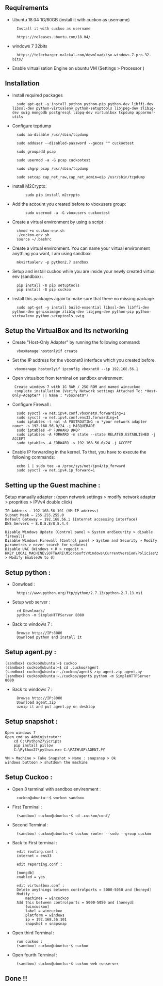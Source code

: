 ## Requirements 

- Ubuntu 18.04 1G/60GB (install it with cuckoo as username)

		Install it with cuckoo as username

  		https://releases.ubuntu.com/18.04/

- windows 7 32bits

 		https://telecharger.malekal.com/download/iso-windows-7-pro-32-bits/

- Enable virtualisation Engine on ubuntu VM (Settings > Processor )

## Installation

- Install required packages 

		sudo apt-get -y install python python-pip python-dev libffi-dev libssl-dev python-virtualenv python-setuptools libjpeg-dev zlib1g-dev swig mongodb postgresql libpq-dev virtualbox tcpdump apparmor-utils

- Configure tcpdump 

		sudo aa-disable /usr/sbin/tcpdump

		sudo adduser --disabled-password --gecos "" cuckootest

		sudo groupadd pcap

		sudo usermod -a -G pcap cuckootest

		sudo chgrp pcap /usr/sbin/tcpdump

		sudo setcap cap_net_raw,cap_net_admin=eip /usr/sbin/tcpdump

- Install M2Crypto:

    		sudo pip install m2crypto

- Add the account you created before to vboxusers group:

    		sudo usermod -a -G vboxusers cuckootest

- Create a virtual environment by using a script :

		chmod +x cuckoo-env.sh
		./cuckoo-env.sh
		source ~/.bashrc

- Create a virtual environment. You can name your virtual environment anything you want, I am using sandbox:

    	mkvirtualenv -p python2.7 sandbox

- Setup and install cuckoo while you are inside your newly created virtual env (sandbox) :

		pip install -U pip setuptools
		pip install -U pip cuckoo

- Install this packages again to make sure that there no missing package

		sudo apt-get -y install build-essential libssl-dev libffi-dev python-dev genisoimage zlib1g-dev libjpeg-dev python-pip python-virtualenv python-setuptools swig

## Setup the VirtualBox and its networking

- Create "Host-Only Adapter" by running the following command:
  
		vboxmanage hostonlyif create

 - Set the IP address for the vboxnet0 interface which you created before.

		vboxmanage hostonlyif ipconfig vboxnet0 --ip 192.168.56.1

 - Open virtualbox from terminal on sandbox envirenment 

		Create windows 7 with 1G RAM / 25G ROM and named wincuckoo
		complete installation (Verify Network settings Attached To: *Host-Only-Adapter* || Name : *vboxnet0*) 	

- Configure Firewall :

		sudo sysctl -w net.ipv4.conf.vboxnet0.forwarding=1
		sudo sysctl -w net.ipv4.conf.ens33.forwarding=1
		sudo iptables -t nat -A POSTROUTING -o *your network adapter name* -s 192.168.56.0/24 -j MASQUERADE
 		sudo iptables -P FORWARD DROP
  		sudo iptables -A FORWARD -m state --state RELATED,ESTABLISHED -j ACCEPT
		sudo iptables -A FORWARD -s 192.168.56.0/24 -j ACCEPT

- Enable IP forwarding in the kernel. To that, you have to execute the following commands:

		echo 1 | sudo tee -a /proc/sys/net/ipv4/ip_forward
		sudo sysctl -w net.ipv4.ip_forward=1

## Setting up the Guest machine :

Setup manually adapter : (open network settings > modify network adapter > proprities > IPVv4 double click)

	IP Address — 192.168.56.101 (VM IP address)
	Subnet Mask — 255.255.255.0
	Default Gateway — 192.168.56.1 (Internet accessing interface)
	DNS Servers — 8.8.8.8/8.8.4.4

  	Disable Windows Update (Control panel > System andSecurity > disable firewall)
  	Disable Windows Firewall (Control panel > System and Security > Modify parametres > never search for updates)
  	Disable UAC (Windows + R > regedit > HKEY_LOCAL_MACHINE\SOFTWARE\Microsoft\Windows\CurrentVersion\Policies\System > Modify EnableUA to 0)

## Setup python :

- Donwload :
  
		https://www.python.org/ftp/python/2.7.13/python-2.7.13.msi
  
- Setup web server :
  
		cd Downloads/
		python -m SimpleHTTPServer 8080

- Back to windows 7 :
  
		Browse http://IP:8080 
		Download python and install it

## Setup agent.py :

	(sandbox) cuckoo@ubuntu:~$ cuckoo
	(sandbox) cuckoo@ubuntu:~$ cd .cuckoo/agent
	(sandbox) cuckoo@ubuntu:~./cuckoo/agent$ zip agent.zip agent.py
	(sandbox) cuckoo@ubuntu:~./cuckoo/agent$ python -m SimpleHTTPServer 8080

- Back to windows 7 :

		Browse http://IP:8080 
		Download agent.zip
		uznip it and put agent.py on desktop	

## Setup snapshot :

	Open windows 7
	Open cmd as Administrator:
		cd C:\Python27\Scripts
		pip install pillow
  		C:\Python27\python.exe C:\PATH\OF\AGENT.PY

	VM > Machine > Take Snapshot > Name : snapsnap > Ok
	windows buttoon > shutdown the machine



## Setup Cuckoo :
  
- Open 3 terminal with sandbox envirenment :

		cuckoo@ubuntu:~$ workon sandbox
  
- First Terminal :
	
		(sandbox) cuckoo@ubuntu:~$ cd .cuckoo/conf/

- Second Terminal :

		(sandbox) cuckoo@ubuntu:~$ cuckoo rooter --sudo --group cuckoo

- Back to First terminal :
    
		edit routing.conf :
		internet = ens33

  		edit reporting.conf :
    
		[mongdb]
		enabled = yes

		edit virtualbox.conf :
		Delete anythings between controlports = 5000-5050 and [honeyd]
		Modify :
			machines = wincuckoo
		Add this between controlports = 5000-5050 and [honeyd]
			[wincuckoo]
			label = wincuckoo
			platform = windows
			ip = 192.168.56.101
			snapshot = snapsnap

- Open third Terminal :
  
		run cuckoo :
	   	(sandbox) cuckoo@ubuntu:~$ cuckoo

- Open fourth Terminal :
  
	   	(sandbox) cuckoo@ubuntu:~$ cuckoo web runserver

## Done !!
